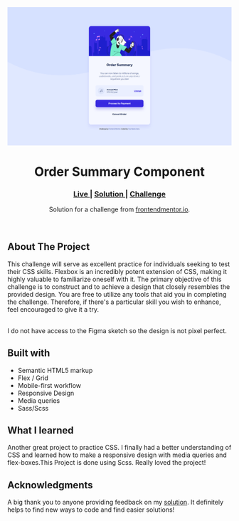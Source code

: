 <img src="./screenshots/desktop-view.png"></img>

<h1 align="center">Order Summary Component</h1>

<div align="center">
  <h3>
    <a href="https://parham-dev27.github.io/Order-Summary-Component" color="white">
      Live
    </a>
    <span> | </span>
    <a href=" https://www.frontendmentor.io/solutions/order-summary-component-by-parhamdev27-Uk9GItDmoy">
      Solution
    </a>
   <span> | </span>
    <a href="https://www.frontendmentor.io/challenges/order-summary-component-QlPmajDUj">
      Challenge
    </a>
  </h3>
</div>
<div align="center">
   Solution for a challenge from  <a href="https://www.frontendmentor.io/" target="_blank">frontendmentor.io</a>.
</div>
<br>
<br>

## About The Project

<p>This challenge will serve as excellent practice for individuals seeking to test their CSS skills. Flexbox is an incredibly potent extension of CSS, making it highly valuable to familiarize oneself with it. The primary objective of this challenge is to construct and to achieve a design that closely resembles the provided design. You are free to utilize any tools that aid you in completing the challenge. Therefore, if there's a particular skill you wish to enhance, feel encouraged to give it a try.
<br>
<br> <p>I do not have access to the Figma sketch so the design is not pixel perfect.</p>

## Built with

-   Semantic HTML5 markup
-   Flex / Grid
-   Mobile-first workflow
-   Responsive Design
-   Media queries
-   Sass/Scss

## What I learned

Another great project to practice CSS. I finally had a better understanding of CSS and learned how to make a responsive design with media queries and flex-boxes.This Project is done using Scss. Really loved the project!

## Acknowledgments

A big thank you to anyone providing feedback on my <a href=" https://www.frontendmentor.io/solutions/order-summary-component-by-parhamdev27-Uk9GItDmoy">solution</a>. It definitely helps to find new ways to code and find easier solutions!
